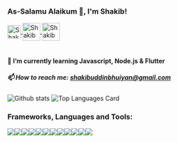 ### As-Salamu Alaikum 👋, I'm Shakib!

<a href="https://www.facebook.com/profile.php?id=100011011868115">
  <img align="center" alt="Shakib Uddin | Facebook" width="30px" src="https://github.com/paulrobertlloyd/socialmediaicons/blob/main/facebook-48x48.png"/>
</a>
<a href="https://shakibuddinbhuiyan.medium.com/">
  <img align="center" alt="Shakib Uddin | Medium" width="40px" src="https://raw.githubusercontent.com/shinokada/shinokada/master/assets/medium.png"/>
</a>
<a href="https://www.hackerrank.com/Shakib__Uddin">
  <img align="center" alt="Shakib Uddin | HackerRank" width="40px" src="https://upload.wikimedia.org/wikipedia/commons/thumb/4/40/HackerRank_Icon-1000px.png/220px-HackerRank_Icon-1000px.png"/>
</a>

<br />
<br />

#### 🌱 I’m currently learning Javascript, Node.js & Flutter
##### 📫 How to reach me: shakibuddinbhuiyan@gmail.com


![Github stats](https://github-readme-stats.vercel.app/api?username=ShakibUddin&theme=highcontrast&show_icons=true&count_private=true)
![Top Languages Card](https://github-readme-stats.vercel.app/api/top-langs/?username=ShakibUddin&hide=powershell&theme=highcontrast)


### Frameworks, Languages and Tools:  
<div style="display: flex">
    <img src="https://img.shields.io/badge/-Java-CB3837?style=flat-square&logo=Java&logoColor=white"/>
    <img src="https://img.shields.io/badge/-Flutter-123F6D?style=flat-square&logo=Flutter&logoColor=white"/>
    <img src="https://img.shields.io/badge/-Android-222F29?style=flat-square&logo=Android&logoColor=white"/>
    <img src="https://img.shields.io/badge/-Javascript-A80030?style=flat-square&logo=Javascript&logoColor=white"/>
    <img src="https://img.shields.io/badge/-Python-4285F4?style=flat-square&logo=Python&logoColor=white"/>
    <img src="https://img.shields.io/badge/-Django-4285F4?style=flat-square&logo=Django&logoColor=white"/>
    <img src="https://img.shields.io/badge/-MySQL-F29111?style=flat-square&logo=MySQL&logoColor=white"/>
    <img src="https://img.shields.io/badge/-HTML5-E34F26?style=flat-square&logo=HTML5&logoColor=white"/>
    <img src="https://img.shields.io/badge/-CSS3-1572B6?style=flat-square&logo=CSS3&logoColor=white"/>
    <img src="https://img.shields.io/badge/-Visual%20Studio%20Code-23A9F2?style=flat-square&logo=Visual%20Studio%20Code&logoColor=white"/>
    <img src="https://img.shields.io/badge/-Github-181717?style=flat-square&logo=GitHub&logoColor=white"/>
    <img src="https://img.shields.io/badge/-Git-F44D27?style=flat-square&logo=Git&logoColor=white"/>

</div>
